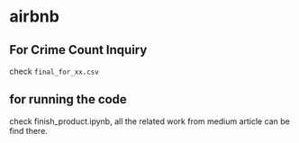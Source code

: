 # airbnb

## For Crime Count Inquiry
check `final_for_xx.csv`

## for running the code
check finish_product.ipynb, all the related work from medium article can be find there.
